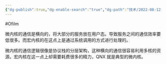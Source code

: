```yaml
---
{"dg-publish":true,"dg-enable-search":"true","dg-path":"技术/2022-08-12 微内核与宏内核的思考.md","permalink":"/技术/2022-08-12 微内核与宏内核的思考/","dgEnableSearch":"true","dgPassFrontmatter":true,"created":"2023-02-10T23:12:45.000+08:00","updated":"2023-11-14T13:34:36.000+08:00"}
---
```


#Ofilm 

微内核的通信是横向的，将大部分的服务放在用户态。导致服务之间的通信效率要低很多。而宏内核的在这点上是通过系统调用的方式进行处理的。

微内核的通信逻辑很像是协议栈的分层架构，这种横向的通信很容易利用多核的资源。宏内核在这一点上却需要耗费很多的精力，QNX 就是典型的微内核。